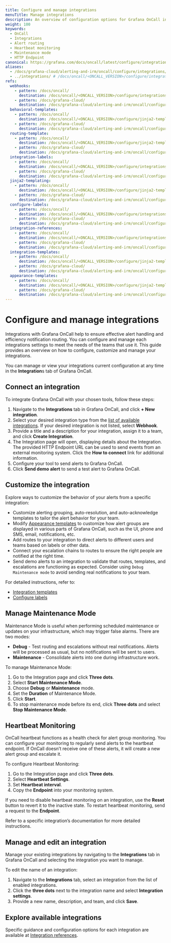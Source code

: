 ```yaml
---
title: Configure and manage integrations
menuTitle: Manage integrations
description: An overview of configuration options for Grafana OnCall integrations.
weight: 100
keywords:
  - OnCall
  - Integrations
  - Alert routing
  - Heartbeat monitoring
  - Maintenance mode
  - HTTP Endpoint
canonical: https://grafana.com/docs/oncall/latest/configure/integrations/integration-management/
aliases:
  - /docs/grafana-cloud/alerting-and-irm/oncall/configure/integrations/integration-management/
  - ../integrations/ # /docs/oncall/<ONCALL_VERSION>/configure/integrations/integration-management/
refs:
  webhooks:
    - pattern: /docs/oncall/
      destination: /docs/oncall/<ONCALL_VERSION>/configure/integrations/outgoing-webhooks/
    - pattern: /docs/grafana-cloud/
      destination: /docs/grafana-cloud/alerting-and-irm/oncall/configure/integrations/outgoing-webhooks/
  behavioral-templates:
    - pattern: /docs/oncall/
      destination: /docs/oncall/<ONCALL_VERSION>/configure/jinja2-templating/#behavioral-templates
    - pattern: /docs/grafana-cloud/
      destination: /docs/grafana-cloud/alerting-and-irm/oncall/configure/jinja2-templating/#behavioral-templates
  routing-template:
    - pattern: /docs/oncall/
      destination: /docs/oncall/<ONCALL_VERSION>/configure/jinja2-templating/#routing-template
    - pattern: /docs/grafana-cloud/
      destination: /docs/grafana-cloud/alerting-and-irm/oncall/configure/jinja2-templating/#routing-template
  integration-labels:
    - pattern: /docs/oncall/
      destination: /docs/oncall/<ONCALL_VERSION>/configure/integrations/labels/
    - pattern: /docs/grafana-cloud/
      destination: /docs/grafana-cloud/alerting-and-irm/oncall/configure/integrations/labels/
  jinja2-templating:
    - pattern: /docs/oncall/
      destination: /docs/oncall/<ONCALL_VERSION>/configure/jinja2-templating/
    - pattern: /docs/grafana-cloud/
      destination: /docs/grafana-cloud/alerting-and-irm/oncall/configure/jinja2-templating/
  configure-labels:
    - pattern: /docs/oncall/
      destination: /docs/oncall/<ONCALL_VERSION>/configure/integrations/labels/
    - pattern: /docs/grafana-cloud/
      destination: /docs/grafana-cloud/alerting-and-irm/oncall/configure/integrations/labels/
  integration-references:
    - pattern: /docs/oncall/
      destination: /docs/oncall/<ONCALL_VERSION>/configure/integrations/references/
    - pattern: /docs/grafana-cloud/
      destination: /docs/grafana-cloud/alerting-and-irm/oncall/configure/integrations/references/
  integration-templates:
    - pattern: /docs/oncall/
      destination: /docs/oncall/<ONCALL_VERSION>/configure/jinja2-templating/
    - pattern: /docs/grafana-cloud/
      destination: /docs/grafana-cloud/alerting-and-irm/oncall/configure/jinja2-templating/
  appearance-templates:
    - pattern: /docs/oncall/
      destination: /docs/oncall/<ONCALL_VERSION>/configure/jinja2-templating/#appearance-templates
    - pattern: /docs/grafana-cloud/
      destination: /docs/grafana-cloud/alerting-and-irm/oncall/configure/jinja2-templating/#appearance-templates
---
```


# Configure and manage integrations

Integrations with Grafana OnCall help to ensure effective alert handling and efficiency notification routing.
You can configure and manage each integrations settings to meet the needs of the teams that use it.
This guide provides an overview on how to configure, customize and manage your integrations.

You can manage or view your integrations current configuration at any time in the **Integration**s tab of Grafana OnCall.

## Connect an integration

To integrate Grafana OnCall with your chosen tools, follow these steps:

1. Navigate to the **Integrations** tab in Grafana OnCall, and click **+ New integration**.
1. Select your desired integration type from the [list of available integrations](ref:integration-references).
If your desired integration is not listed, select **Webhook**.
1. Provide a title and a description for your integration, assign it to a team, and click **Create Integration**.
1. The Integration page will open, displaying details about the Integration.
The provided HTTP Endpoint URL can be used to send events from an external monitoring system. Click the **How to connect** link for additional information.
1. Configure your tool to send alerts to Grafana OnCall.
1. Click **Send demo alert** to send a test alert to Grafana OnCall.

## Customize the integration

Explore ways to customize the behavior of your alerts from a specific integration:

- Customize alerting grouping, auto-resolution, and auto-acknowledge templates to tailor the alert behavior for your team.
- Modify [Appearance templates](ref:appearance-templates) to customize how alert groups are displayed in various parts of Grafana OnCall, such as the UI, phone and
SMS, email, notifications, etc.
- Add routes to your integration to direct alerts to different users and teams based on labels or other data.
- Connect your escalation chains to routes to ensure the right people are notified at the right time.
- Send demo alerts to an integration to validate that routes, templates, and escalations are functioning as expected. Consider using `Debug Maintenance mode`
to avoid sending real notifications to your team.

For detailed instructions, refer to:

- [Integration templates](ref:integration-templates)
- [Configure labels](ref:configure-labels)

## Manage Maintenance Mode

Maintenance Mode is useful when performing scheduled maintenance or updates on your infrastructure, which may trigger false alarms. There are two modes:

- **Debug** - Test routing and escalations without real notifications. Alerts will be processed as usual, but no notifications will be sent to users.
- **Maintenance** - Consolidate alerts into one during infrastructure work.

To manage Maintenance Mode:

1. Go to the Integration page and click **Three dots**.
1. Select **Start Maintenance Mode**.
1. Choose **Debug** or **Maintenance** mode.
1. Set the **Duration** of Maintenance Mode.
1. Click **Start**.
1. To stop maintenance mode before its end, click **Three dots** and select **Stop Maintenance Mode**.

## Heartbeat Monitoring

OnCall heartbeat functions as a health check for alert group monitoring. You can configure your monitoring to regularly send alerts to the heartbeat endpoint.
If OnCall doesn’t receive one of these alerts, it will create a new alert group and escalate it.

To configure Heartbeat Monitoring:

1. Go to the Integration page and click **Three dots**.
1. Select **Heartbeat Settings**.
1. Set **Heartbeat interval**.
1. Copy the **Endpoint** into your monitoring system.

If you need to disable heartbeat monitoring on an integration, use the **Reset** button to revert it to the inactive state.
To restart heartbeat monitoring, send a request to the **Endpoint**.

Refer to a specific integration’s documentation for more detailed instructions.

## Manage and edit an integration

Manage your existing integrations by navigating to the **Integrations** tab in Grafana OnCall and selecting the integration you want to manage.

To edit the name of an integration:

1. Navigate to the **Integrations** tab, select an integration from the list of enabled integrations.
1. Click the **three dots** next to the integration name and select **Integration settings**.
1. Provide a new name, description, and team, and click **Save**.

## Explore available integrations

Specific guidance and configuration options for each integration are available at [Integration references](ref:integration-references).

